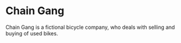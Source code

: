 # Chain Gang
Chain Gang is a fictional bicycle company, who deals with selling and buying of used bikes.
